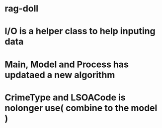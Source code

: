 # rag-doll
# I/O is a helper class to help inputing data 
# Main, Model and Process has updataed a new algorithm
# CrimeType and LSOACode is nolonger use( combine to the model )
